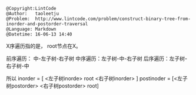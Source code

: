 ```
@Copyright:LintCode
@Author:   taoleetju
@Problem:  http://www.lintcode.com/problem/construct-binary-tree-from-inorder-and-postorder-traversal
@Language: Markdown
@Datetime: 16-06-13 14:40
```

X序遍历指的是， root节点在X。

前序遍历： 中-左子树-右子树
中序遍历：左子树-中-右子树
后序遍历：左子树-右子树-中


所以 inorder =  [ <左子树inorde> root <右子树inorder> ]
       postinoder = [<左子树postorder> <右子树postorder> root]

